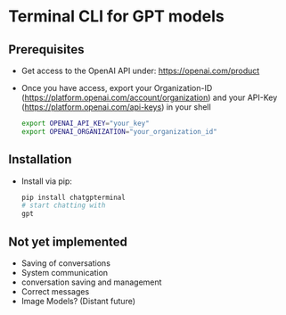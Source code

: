 # Terminal CLI for GPT models

## Prerequisites

- Get access to the OpenAI API under: https://openai.com/product

- Once you have access, export your Organization-ID
  (https://platform.openai.com/account/organization) and your API-Key
  (https://platform.openai.com/api-keys) in your shell

  ```bash
  export OPENAI_API_KEY="your_key"
  export OPENAI_ORGANIZATION="your_organization_id"
  ```

## Installation

- Install via pip:
  ```bash
  pip install chatgpterminal
  # start chatting with
  gpt
  ```

## Not yet implemented

- Saving of conversations
- System communication
- conversation saving and management
- Correct messages
- Image Models? (Distant future)

